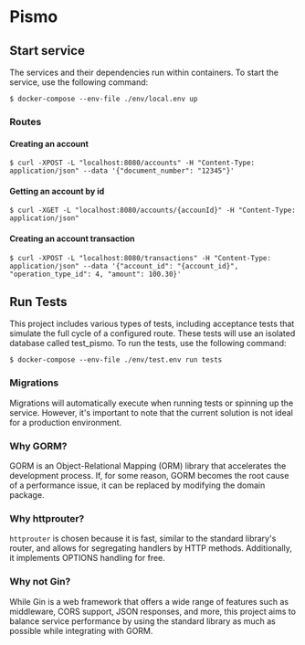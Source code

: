 # Pismo

## Start service

The services and their dependencies run within containers. To start the service, use the following command:

```console
$ docker-compose --env-file ./env/local.env up
```

### Routes


#### Creating an account

```console
$ curl -XPOST -L "localhost:8080/accounts" -H "Content-Type: application/json" --data '{"document_number": "12345"}'
```

#### Getting an account by id

```console
$ curl -XGET -L "localhost:8080/accounts/{accounId}" -H "Content-Type: application/json"
```

#### Creating an account transaction

```console
$ curl -XPOST -L "localhost:8080/transactions" -H "Content-Type: application/json" --data '{"account_id": "{account_id}", "operation_type_id": 4, "amount": 100.30}'
```

## Run Tests

This project includes various types of tests, including acceptance tests that simulate the full cycle of a configured route. These tests will use an isolated database called test_pismo. To run the tests, use the following command:

```console
$ docker-compose --env-file ./env/test.env run tests
```

### Migrations

Migrations will automatically execute when running tests or spinning up the service. However, it's important to note that the current solution is not ideal for a production environment.

### Why GORM?

GORM is an Object-Relational Mapping (ORM) library that accelerates the development process. If, for some reason, GORM becomes the root cause of a performance issue, it can be replaced by modifying the domain package.

### Why httprouter?

`httprouter` is chosen because it is fast, similar to the standard library's router, and allows for segregating handlers by HTTP methods. Additionally, it implements OPTIONS handling for free.

### Why not Gin?

While Gin is a web framework that offers a wide range of features such as middleware, CORS support, JSON responses, and more, this project aims to balance service performance by using the standard library as much as possible while integrating with GORM.
